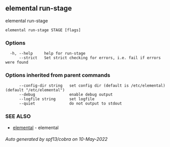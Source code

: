 ## elemental run-stage

elemental run-stage

```
elemental run-stage STAGE [flags]
```

### Options

```
  -h, --help     help for run-stage
      --strict   Set strict checking for errors, i.e. fail if errors were found
```

### Options inherited from parent commands

```
      --config-dir string   set config dir (default is /etc/elemental) (default "/etc/elemental")
      --debug               enable debug output
      --logfile string      set logfile
      --quiet               do not output to stdout
```

### SEE ALSO

* [elemental](elemental.md)	 - elemental

###### Auto generated by spf13/cobra on 10-May-2022
